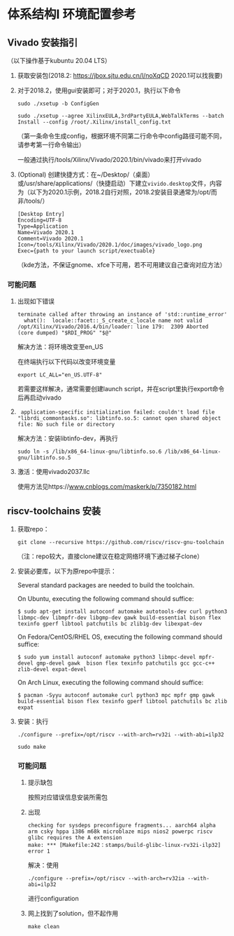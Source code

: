 # 体系结构I 环境配置参考

## Vivado 安装指引

（以下操作基于kubuntu 20.04 LTS）

1. 获取安装包(2018.2: https://jbox.sjtu.edu.cn/l/noXqCD 2020.1可以找我要)

2. 对于2018.2，使用gui安装即可；对于2020.1，执行以下命令

    ```
    sudo ./xsetup -b ConfigGen
    ```

    ```
    sudo ./xsetup --agree XilinxEULA,3rdPartyEULA,WebTalkTerms --batch Install --config /root/.Xilinx/install_config.txt
    ```

    （第一条命令生成config，根据环境不同第二行命令中config路径可能不同，请参考第一行命令输出）

    一般通过执行/tools/Xilinx/Vivado/2020.1/bin/vivado来打开vivado

3. (Optional) 创建快捷方式：在~/Desktop/（桌面）或/usr/share/applications/（快捷启动）下建立`vivido.desktop`文件，内容为（以下为2020.1示例，2018.2自行对照，2018.2安装目录通常为/opt/而非/tools/）

    ```
    [Desktop Entry]
    Encoding=UTF-8
    Type=Application
    Name=Vivado 2020.1
    Comment=Vivado 2020.1
    Icon=/tools/Xilinx/Vivado/2020.1/doc/images/vivado_logo.png
    Exec={path to your launch script/exectuable}                                             
    ```

    （kde方法，不保证gnome、xfce下可用，若不可用建议自己查询对应方法）

### 可能问题

1. 出现如下错误

    ```
    terminate called after throwing an instance of 'std::runtime_error'
      what():  locale::facet::_S_create_c_locale name not valid
    /opt/Xilinx/Vivado/2016.4/bin/loader: line 179:  2309 Aborted                 (core dumped) "$RDI_PROG" "$@"
    ```

    解决方法：将环境改变至en_US

    在终端执行以下代码以改变环境变量

    ```
    export LC_ALL="en_US.UTF-8"
    ```

    若需要这样解决，通常需要创建launch script，并在script里执行export命令后再启动vivado

    

2. ```
    application-specific initialization failed: couldn't load file "librdi_commontasks.so": libtinfo.so.5: cannot open shared object file: No such file or directory
    ```

    解决方法：安装libtinfo-dev，再执行

    ```
    sudo ln -s /lib/x86_64-linux-gnu/libtinfo.so.6 /lib/x86_64-linux-gnu/libtinfo.so.5
    ```

3. 激活：使用vivado2037.llc

    使用方法见https://www.cnblogs.com/maskerk/p/7350182.html

## riscv-toolchains 安装

1. 获取repo：

    ```
    git clone --recursive https://github.com/riscv/riscv-gnu-toolchain
    ```

    （注：repo较大，直接clone建议在稳定网络环境下通过梯子clone）

2. 安装必要库，以下为原repo中提示：

    Several standard packages are needed to build the toolchain.

    On Ubuntu, executing the following command should suffice:

    ```
    $ sudo apt-get install autoconf automake autotools-dev curl python3 libmpc-dev libmpfr-dev libgmp-dev gawk build-essential bison flex texinfo gperf libtool patchutils bc zlib1g-dev libexpat-dev
    ```

    On Fedora/CentOS/RHEL OS, executing the following command should suffice:

    ```
    $ sudo yum install autoconf automake python3 libmpc-devel mpfr-devel gmp-devel gawk  bison flex texinfo patchutils gcc gcc-c++ zlib-devel expat-devel
    ```

    On Arch Linux, executing the following command should suffice:

    ```
    $ pacman -Syyu autoconf automake curl python3 mpc mpfr gmp gawk build-essential bison flex texinfo gperf libtool patchutils bc zlib expat
    ```

3. 安装：执行

    ```
    ./configure --prefix=/opt/riscv --with-arch=rv32i --with-abi=ilp32
    ```

    ```
    sudo make
    ```

    ### 可能问题

    1. 提示缺包

        按照对应错误信息安装所需包

    2. 出现

        ```
        checking for sysdeps preconfigure fragments... aarch64 alpha arm csky hppa i386 m68k microblaze mips nios2 powerpc riscv glibc requires the A extension
        make: *** [Makefile:242：stamps/build-glibc-linux-rv32i-ilp32] error 1
        ```

        解决：使用

        ```
        ./configure --prefix=/opt/riscv --with-arch=rv32ia --with-abi=ilp32
        ```

        进行configuration

    3. 网上找到了solution，但不起作用

        `make clean`

